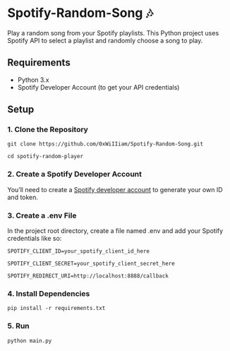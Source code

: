 # Spotify-Random-Song 🎶
Play a random song from your Spotify playlists. This Python project uses Spotify API to select a playlist and randomly choose a song to play.

## Requirements
- Python 3.x
- Spotify Developer Account (to get your API credentials)

## Setup

### 1. Clone the Repository 
```git clone https://github.com/0xWiIIiam/Spotify-Random-Song.git```

```cd spotify-random-player```

### 2. Create a Spotify Developer Account
You’ll need to create a [Spotify developer account](https://developer.spotify.com/dashboard/applications) to generate your own ID and token.

### 3. Create a .env File
In the project root directory, create a file named .env and add your Spotify credentials like so:

```SPOTIFY_CLIENT_ID=your_spotify_client_id_here```

```SPOTIFY_CLIENT_SECRET=your_spotify_client_secret_here```

```SPOTIFY_REDIRECT_URI=http://localhost:8888/callback```

### 4. Install Dependencies
```pip install -r requirements.txt```

### 5. Run
```python main.py```
